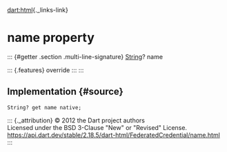 [dart:html](../../dart-html/dart-html-library){._links-link}

name property
=============

::: {#getter .section .multi-line-signature}
[String](../../dart-core/string-class)? name

::: {.features}
override
:::
:::

Implementation {#source}
--------------

``` {.language-dart data-language="dart"}
String? get name native;
```

::: {._attribution}
© 2012 the Dart project authors\
Licensed under the BSD 3-Clause \"New\" or \"Revised\" License.\
<https://api.dart.dev/stable/2.18.5/dart-html/FederatedCredential/name.html>
:::
